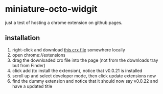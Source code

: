 miniature-octo-widgit
=====================

just a test of hosting a chrome extension on github pages.

## installation

1. right-click and download [this crx file](http://adammw.github.io/miniature-octo-widgit/dummy-chrome-extension-0.0.21.crx) somewhere locally
1. open chrome://extensions
1. drag the downloaded crx file into the page (not from the downloads tray but from Finder)
1. click add (to install the extension), notice that v0.0.21 is installed
1. scroll up and select developer mode, then click update extensions now
1. find the dummy extension and notice that it should now say v0.0.22 and have a updated title
